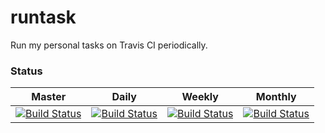 
# runtask

Run my personal tasks on Travis CI periodically.

### Status

| Master | Daily | Weekly | Monthly |
|:---:|:---:|:---:|:---:|
| [![Build Status](https://travis-ci.com/runtask/runtask.svg?branch=master)](https://travis-ci.com/runtask/runtask) | [![Build Status](https://travis-ci.com/runtask/runtask.svg?branch=daily)](https://travis-ci.com/runtask/runtask) | [![Build Status](https://travis-ci.com/runtask/runtask.svg?branch=weekly)](https://travis-ci.com/runtask/runtask) | [![Build Status](https://travis-ci.com/runtask/runtask.svg?branch=monthly)](https://travis-ci.com/runtask/runtask) |
